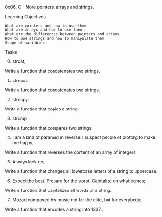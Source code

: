 0x06. C - More pointers, arrays and strings.

Learning Objectives

    What are pointers and how to use them
    What are arrays and how to use them
    What are the differences between pointers and arrays
    How to use strings and how to manipulate them
    Scope of variables

Tasks

0. strcat;

Write a function that concatenates two strings.

1. strncat;

Write a function that concatenates two strings.

2. strncpy;

Write a function that copies a string.

3. strcmp;

Write a function that compares two strings.

4. I am a kind of paranoid in reverse. I suspect people of plotting to make me happy; 

Write a function that reverses the content of an array of integers.

5. Always look up;
 
Write a function that changes all lowercase letters of a string to uppercase.

6. Expect the best. Prepare for the worst. Capitalize on what comes;

Write a function that capitalizes all words of a string.

7. Mozart composed his music not for the elite, but for everybody;

Write a function that encodes a string into 1337..
